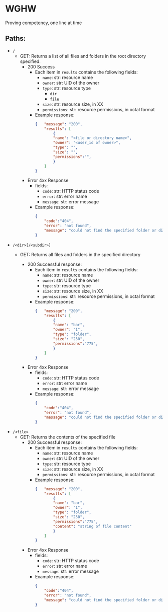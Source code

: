 # WGHW

Proving competency, one line at time

## Paths:

- `/`
  - GET: Returns a list of all files and folders in the root directory specified.
    - 200 Success
        - Each item in `results` contains the following fields:
            - `name`: str: resource name
            - `owner`: str: UID of the owner
            - `type`: str: resource type
                - `dir`
                - `file`
            - `size`: str: resource size, in XX
            - `permissions`: str: resource permissions, in octal format
        - Example response:
            ```json
            {   "message": "200",
                "results": [
                    {
                    "name": "<file or directory name>",
                    "owner": "<user_id of owner>",
                    "type": "",
                    "size": "",
                    "permissions":"",
                    }
                ]
            }
            ```
    - Error 4xx Response
        - fields:
            - `code`: str: HTTP status code
            - `error`: str: error name
            - `message`: str: error message
        - Example response:
            ```json
            {
                "code":"404",
                "error": "not found",
                "message": "could not find the specified folder or directory"
            }

- `/<dir>[/<subdir>]`
  - GET: Returns all files and folders in the specified directory
  
    - 200 Successful response:
        - Each item in `results` contains the following fields:
            - `name`: str: resource name
            - `owner`: str: UID of the owner
            - `type`: str: resource type
            - `size`: str: resource size, in XX
            - `permissions`: str: resource permissions, in octal format
        - Example response:
            ```json
            {   "message": "200",
                "results": [
                    {
                    "name": "bar",
                    "owner": "1",
                    "type": "folder",
                    "size": "230",
                    "permissions":"775",
                    }
                ]
            }
            ```
    - Error 4xx Response
        - fields:
            - `code`: str: HTTP status code
            - `error`: str: error name
            - `message`: str: error message
        - Example response:
            ```json
            {
                "code":"404",
                "error": "not found",
                "message": "could not find the specified folder or directory"
            }
- `/<file>`
  - GET: Returns the contents of the specified file
    - 200 Successful response:
        - Each item in `results` contains the following fields:
            - `name`: str: resource name
            - `owner`: str: UID of the owner
            - `type`: str: resource type
            - `size`: str: resource size, in XX
            - `permissions`: str: resource permissions, in octal format
        - Example response:
            ```json
            {   "message": "200",
                "results": [
                    {
                    "name": "bar",
                    "owner": "1",
                    "type": "folder",
                    "size": "230",
                    "permissions":"775",
                    "content": "string of file content"
                    }
                ]
            }
            ```
    - Error 4xx Response
        - fields:
            - `code`: str: HTTP status code
            - `error`: str: error name
            - `message`: str: error message
        - Example response:
            ```json
            {
                "code":"404",
                "error": "not found",
                "message": "could not find the specified folder or directory"
            }

